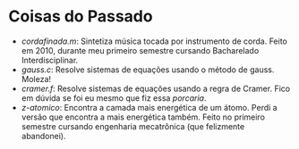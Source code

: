 Coisas do Passado
=================

* *cordafinada.m*: Sintetiza música tocada por instrumento de corda. Feito em
2010, durante meu primeiro semestre cursando Bacharelado Interdisciplinar.
* *gauss.c*: Resolve sistemas de equações usando o método de gauss. Moleza!
* *cramer.f*: Resolve sistemas de equações usando a regra de Cramer. Fico em
dúvida se foi eu mesmo que fiz essa _porcaria_.
* *z-atomico*: Encontra a camada mais energética de um átomo. Perdi a versão que
encontra a mais energética também. Feito no primeiro semestre cursando
engenharia mecatrônica (que felizmente abandonei).
